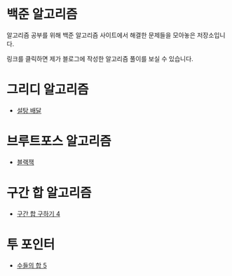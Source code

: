 # 백준 알고리즘
알고리즘 공부를 위해 백준 알고리즘 사이트에서 해결한 문제들을 모아놓은 저장소입니다.

링크를 클릭하면 제가 블로그에 작성한 알고리즘 풀이를 보실 수 있습니다.
#
# 그리디 알고리즘
+ [설탕 배달](https://itknowledgewarehouse.tistory.com/197)

#
# 브루트포스 알고리즘
+ [블랙잭](https://itknowledgewarehouse.tistory.com/237)

#
# 구간 합 알고리즘
+ [구간 합 구하기 4](https://itknowledgewarehouse.tistory.com/263)

#
# 투 포인터
+ [수들의 합 5](https://itknowledgewarehouse.tistory.com/270)

#
